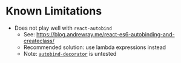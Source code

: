 


# Known Limitations
* Does not play well with `react-autobind`
  * See: https://blog.andrewray.me/react-es6-autobinding-and-createclass/
  * Recommended solution: use lambda expressions instead
  * Note: [`autobind-decorator`](https://github.com/andreypopp/autobind-decorator) is untested